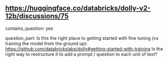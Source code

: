 ## https://huggingface.co/databricks/dolly-v2-12b/discussions/75

contains_question: yes

question_part: Is this the right place to getting started with fine tuning (vs training the model from the ground up): https://github.com/databrickslabs/dolly#getting-started-with-training
Is the right way to restructure it to add a prompt / question to each unit of text?